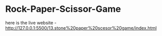 # Rock-Paper-Scissor-Game
here is the live website - http://127.0.0.1:5500/13.stone%20paper%20scesor%20game/index.html
